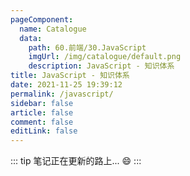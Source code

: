 ```yaml
---
pageComponent: 
  name: Catalogue
  data: 
    path: 60.前端/30.JavaScript
    imgUrl: /img/catalogue/default.png
    description: JavaScript - 知识体系
title: JavaScript - 知识体系
date: 2021-11-25 19:39:12
permalink: /javascript/
sidebar: false
article: false
comment: false
editLink: false
---
```


::: tip
笔记正在更新的路上... :smile:
:::
